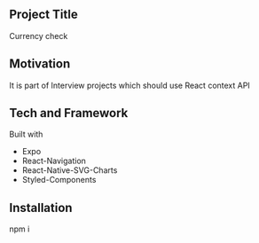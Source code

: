 ## Project Title
Currency check 

## Motivation
It is part of Interview projects which should use React context API

## Tech and Framework
Built with
 - Expo
 - React-Navigation
 - React-Native-SVG-Charts
 - Styled-Components

## Installation
npm i

